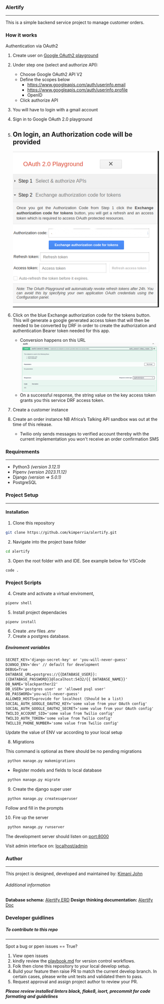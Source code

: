 ### Alertify
---
This is a simple backend service project to manage customer orders.

### How it works
Authentication via OAuth2
1. Create user on [Google OAuth2 playground](https://developers.google.com/oauthplayground/)
2. Under step one (select and authorize API):
    - Choose Google OAuth2 API V2
    -   Define the scopes below
        - https://www.googleapis.com/auth/userinfo.email
        - https://www.googleapis.com/auth/userinfo.profile
        - OpenID
    - Click authorize API
3. You will have to login with a gmail account
4. Sign in to Google OAuth 2.0 playground
5. On login, an Authorization code will be provided
    -
    ![Google 0Auth2](./assets/blur_auth.png)
6. Click on the blue Exchange authorization code for the tokens button. This will generate a google generated access token that will then be needed to be converted by DRF in order to create the authorization and authentication Bearer token needed for this app.
    - Conversion happens on this URL
    ![Conversion URL](./assets/covert_tokens.png)
    - On a successful response, the string value on the key access token grants you this service DRF access token.

7. Create a customer instance
8. Create an order instance NB Africa’s Talking API sandbox was out at the time of this release.
    - Twilio only sends messages to verified account thereby with the current implementation you won't receive an order confirmation SMS

### Requirements
---
- Python3 *(version 3.12.1)*
- Pipenv *(version 2023.11.12)*
- Django *(version => 5.0.1)*
- PostgreSQL

### Project Setup
---
#### Installation
1. Clone this repository
```bash
git clone https://github.com/kimperria/alertify.git
```
2. Navigate into the project base folder
```bash
cd alertify
```
3. Open the root folder with and IDE. See example below for VSCode
```bash
code .
```

### Project Scripts
4. Create and activate a virtual enviroment,
```bash
pipenv shell
```
5. Install project dependacies
```bash
pipenv install
```
6. Create *.env* files
*.env*
7. Create a postgres database.
##### Enviroment variables
```
SECRET_KEY='django-secret-key' or 'you-will-never-guess'
DJANGO_ENV='dev' // default for development
DEBUG=True
DATABASE_URL=postgres://{{DATABASE_USER}}:{{DATABASE_PASSWORD}}@localhost:5432/{{ DATABASE_NAME}}'
DB_NAME='blackpanther22'
DB_USER='postgres user' or 'allowed psql user'
DB_PASSWORD='you-will-never-guess'
ALLOWED_HOSTS=provide for localhost (Should be a list)
SOCIAL_AUTH_GOOGLE_OAUTH2_KEY='some value from your OAuth config'
SOCIAL_AUTH_GOOGLE_OAUTH2_SECRET='some value from your OAuth config'
TWILIO_ACCOUNT_SID='some value from Twilio config'
TWILIO_AUTH_TOKEN='some value from Twilio config'
TWILLIO_PHONE_NUMBER='some value from Twilio config'
```

Update the value of ENV var according to your local setup

8. Migrations

This command is optional as there should be no pending migrations
```bash
 python manage.py makemigrations
```

- Register models and fields to local database
```bash
 python manage.py migrate
```

9. Create the django super user
```bash
 python manage.py createsuperuser
```
Follow and fill in the prompts

10. Fire up the server
```bash
 python manage.py runserver
```

The development server should listen on [port:8000](http://localhost:8000)

Visit admin interface on: [localhost/admin](http://localhost:8000/admin)

### Author
---
This project is designed, developed and maintained by: [Kimani John](https://github.com/kimperria)

###### Additional information
**Database schema:** [Alertify ERD](https://drawsql.app/teams/kimperria/diagrams/alertify)
**Design thinking documentation:** [Alertify Doc](https://docs.google.com/document/d/17FB-QKJXXq3Fy0yJytv8TI-dh8XjTAF0DK77nG4AdLo/edit?usp=sharing)

### Developer guidlines
##### To contribute to this repo
---
Spot a bug or ppen issues == True?

1. View open issues
2. kindly review the [playbook.md](playbook.md) for version control workflows.
3. Folk then clone this repository to your local develop setup.
4. Build your feature then raise PR to match the current develop branch.
    In certain cases, please write unit tests and validated them to pass.
5. Request approval and assign project author to review your PR.

**_Please review installed linters black, flake8, isort, precommit for code formating and guidelines_**